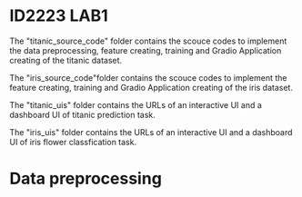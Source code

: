 # ID2223 LAB1

The "titanic_source_code" folder contains the scouce codes to implement the data preprocessing, feature creating, training and Gradio Application creating of the titanic dataset.

The "iris_source_code"folder contains the scouce codes to implement the feature creating, training and Gradio Application creating of the iris dataset.

The "titanic_uis" folder contains the URLs of an interactive UI and a dashboard UI of titanic prediction task.

The "iris_uis" folder contains the URLs of an interactive UI and a dashboard UI of iris flower classfication task.

# Data preprocessing


